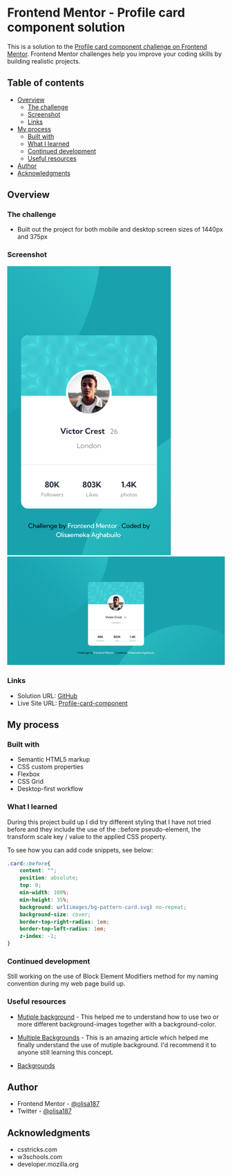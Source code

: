 # Frontend Mentor - Profile card component solution

This is a solution to the [Profile card component challenge on Frontend Mentor](https://www.frontendmentor.io/challenges/profile-card-component-cfArpWshJ). Frontend Mentor challenges help you improve your coding skills by building realistic projects. 

## Table of contents

- [Overview](#overview)
  - [The challenge](#the-challenge)
  - [Screenshot](#screenshot)
  - [Links](#links)
- [My process](#my-process)
  - [Built with](#built-with)
  - [What I learned](#what-i-learned)
  - [Continued development](#continued-development)
  - [Useful resources](#useful-resources)
- [Author](#author)
- [Acknowledgments](#acknowledgments)

## Overview

### The challenge

- Built out the project for both mobile and desktop screen sizes of 1440px and 375px 

### Screenshot

![Mobile version](screenshots/Profile-Card-Component-mobile.png)
![Desktop version](screenshots/Profile-Card-Component-desktop.png)

### Links

- Solution URL: [GitHub](https://github.com/olisa187/Profile-card-component)
- Live Site URL: [Profile-card-component](https://your-live-site-url.com)

## My process

### Built with

- Semantic HTML5 markup
- CSS custom properties
- Flexbox
- CSS Grid
- Desktop-first workflow

### What I learned

During this project build up I did try different styling that I have not tried before and they include the use of the ::before pseudo-element, the transform scale key / value to the applied CSS property.

To see how you can add code snippets, see below:


```css
.card::before{
	content: "";
	position: absolute;
	top: 0;
	min-width: 100%;
	min-height: 35%;
	background: url(images/bg-pattern-card.svg) no-repeat;
	background-size: cover;
	border-top-right-radius: 1em;
	border-top-left-radius: 1em;
	z-index: -1;
}
```

### Continued development

Still working on the use of Block Element Modifiers method for my naming convention during my web page build up.

### Useful resources

- [Mutiple background](https://developer.mozilla.org/en-US/docs/Web/CSS/CSS_Backgrounds_and_Borders/Using_multiple_backgrounds) - This helped me to understand how to use two or more different background-images together with a background-color.

- [Multiple Backgrounds](https://www.w3schools.com/css/css3_backgrounds.asp) - This is an amazing article which helped me finally understand the use of mutiple background. I'd recommend it to anyone still learning this concept.

- [Backgrounds](https://css-tricks.com/css-basics-using-multiple-backgrounds/)

## Author

- Frontend Mentor - [@olisa187](https://www.frontendmentor.io/profile/olisa187)
- Twitter - [@olisa187](https://www.twitter.com/olisa187)


## Acknowledgments

- csstricks.com
- w3schools.com
- developer.mozilla.org